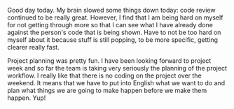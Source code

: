 Good day today. My brain slowed some things down today: code review continued to be really great. However, I find that I am being hard on myself for not getting through more so that I can see what I have already done against the person's code that is being shown. Have to not be too hard on myself about it because stuff is still popping, to be more specific, getting clearer really fast.

Project planning was pretty fun. I have been looking forward to project week and so far the team is taking very seriously the planning of the project workflow. I really like that there is no coding on the project over the weekend. It means that we have to put into English what we want to do and plan what things we are going to make happen before we make them happen. Yup!  
